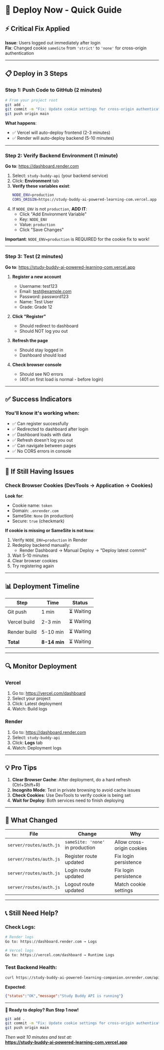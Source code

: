 # 🚀 Deploy Now - Quick Guide

## ⚡ Critical Fix Applied

**Issue**: Users logged out immediately after login  
**Fix**: Changed cookie `sameSite` from `'strict'` to `'none'` for cross-origin authentication

---

## 📋 Deploy in 3 Steps

### **Step 1: Push Code to GitHub** (2 minutes)

```bash
# From your project root
git add .
git commit -m "Fix: Update cookie settings for cross-origin authentication (Vercel + Render)"
git push origin main
```

**What happens**:
- ✅ Vercel will auto-deploy frontend (2-3 minutes)
- ✅ Render will auto-deploy backend (5-10 minutes)

---

### **Step 2: Verify Backend Environment** (1 minute)

**Go to**: https://dashboard.render.com

1. Select: `study-buddy-api` (your backend service)
2. Click: **Environment** tab
3. **Verify these variables exist**:
   ```bash
   NODE_ENV=production
   CORS_ORIGIN=https://study-buddy-ai-powered-learning-com.vercel.app
   ```
4. If `NODE_ENV` is not `production`, **ADD IT**:
   - Click "Add Environment Variable"
   - Key: `NODE_ENV`
   - Value: `production`
   - Click "Save Changes"

**Important**: `NODE_ENV=production` is REQUIRED for the cookie fix to work!

---

### **Step 3: Test** (2 minutes)

**Go to**: https://study-buddy-ai-powered-learning-com.vercel.app

1. **Register a new account**
   - Username: test123
   - Email: test@example.com
   - Password: password123
   - Name: Test User
   - Grade: Grade 12

2. **Click "Register"**
   - Should redirect to dashboard
   - Should NOT log you out

3. **Refresh the page**
   - Should stay logged in
   - Dashboard should load

4. **Check browser console**
   - Should see NO errors
   - (401 on first load is normal - before login)

---

## ✅ Success Indicators

### **You'll know it's working when**:
- ✅ Can register successfully
- ✅ Redirected to dashboard after login
- ✅ Dashboard loads with data
- ✅ Refresh doesn't log you out
- ✅ Can navigate between pages
- ✅ No CORS errors in console

---

## 🚨 If Still Having Issues

### **Check Browser Cookies** (DevTools → Application → Cookies)

**Look for**:
- Cookie name: `token`
- Domain: `.onrender.com`
- SameSite: `None` (in production)
- Secure: `true` (checkmark)

**If cookie is missing or SameSite is not `None`**:
1. Verify `NODE_ENV=production` in Render
2. Redeploy backend manually:
   - Render Dashboard → Manual Deploy → "Deploy latest commit"
3. Wait 5-10 minutes
4. Clear browser cookies
5. Try registering again

---

## 📊 Deployment Timeline

| Step | Time | Status |
|------|------|--------|
| Git push | 1 min | ⏳ Waiting |
| Vercel build | 2-3 min | ⏳ Waiting |
| Render build | 5-10 min | ⏳ Waiting |
| **Total** | **8-14 min** | ⏳ Waiting |

---

## 🔍 Monitor Deployment

### **Vercel**
1. Go to: https://vercel.com/dashboard
2. Select your project
3. Click: Latest deployment
4. Watch: Build logs

### **Render**
1. Go to: https://dashboard.render.com
2. Select: `study-buddy-api`
3. Click: **Logs** tab
4. Watch: Deployment logs

---

## 💡 Pro Tips

1. **Clear Browser Cache**: After deployment, do a hard refresh (Ctrl+Shift+R)
2. **Incognito Mode**: Test in private browsing to avoid cache issues
3. **Check Cookies**: Use DevTools to verify cookie is being set
4. **Wait for Deploy**: Both services need to finish deploying

---

## 🎯 What Changed

| File | Change | Why |
|------|--------|-----|
| `server/routes/auth.js` | `sameSite: 'none'` in production | Allow cross-origin cookies |
| `server/routes/auth.js` | Register route updated | Fix login persistence |
| `server/routes/auth.js` | Login route updated | Fix login persistence |
| `server/routes/auth.js` | Logout route updated | Match cookie settings |

---

## 📞 Still Need Help?

### **Check Logs**:
```bash
# Render logs
Go to: https://dashboard.render.com → Logs

# Vercel logs
Go to: https://vercel.com/dashboard → Runtime Logs
```

### **Test Backend Health**:
```bash
curl https://study-buddy-ai-powered-learning-companion.onrender.com/api/health
```

**Expected**:
```json
{"status":"OK","message":"Study Buddy API is running"}
```

---

**🎉 Ready to deploy? Run Step 1 now!**

```bash
git add .
git commit -m "Fix: Update cookie settings for cross-origin authentication"
git push origin main
```

*Then wait 10 minutes and test at:*  
**https://study-buddy-ai-powered-learning-com.vercel.app**
